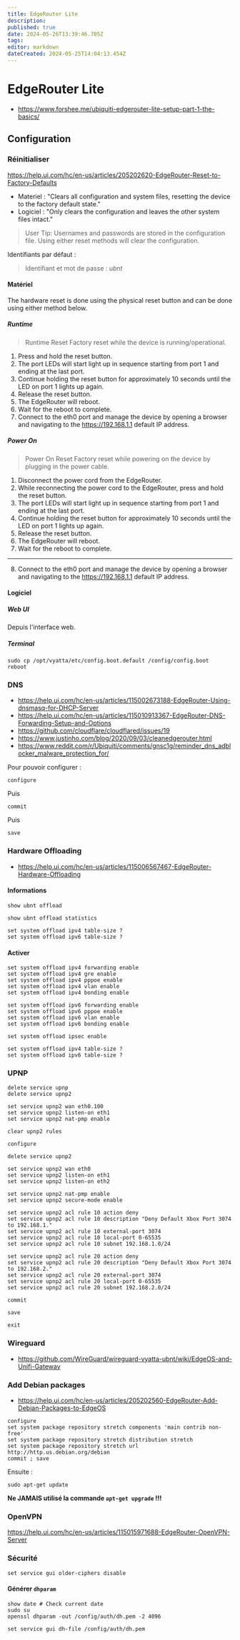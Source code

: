 ```yaml
---
title: EdgeRouter Lite
description: 
published: true
date: 2024-05-26T13:39:46.705Z
tags: 
editor: markdown
dateCreated: 2024-05-25T14:04:13.454Z
---
```


# EdgeRouter Lite

- <https://www.forshee.me/ubiquiti-edgerouter-lite-setup-part-1-the-basics/>

## Configuration

### Réinitialiser

<https://help.ui.com/hc/en-us/articles/205202620-EdgeRouter-Reset-to-Factory-Defaults>

- Materiel : "Clears all configuration and system files, resetting the device to the factory default state."
- Logiciel : "Only clears the configuration and leaves the other system files intact."

> User Tip: Usernames and passwords are stored in the configuration file. Using either reset methods will clear the configuration.

Identifiants par défaut :

> Identifiant et mot de passe : *ubnt*

#### Matériel

The hardware reset is done using the physical reset button and can be done using either method below.

##### Runtime

> Runtime Reset Factory reset while the device is running/operational.

1. Press and hold the reset button.
2. The port LEDs will start light up in sequence starting from port 1 and ending at the last port.
3. Continue holding the reset button for approximately 10 seconds until the LED on port 1 lights up again.
4. Release the reset button.
5. The EdgeRouter will reboot.
6. Wait for the reboot to complete.
7. Connect to the eth0 port and manage the device by opening a browser and navigating to the https://192.168.1.1 default IP address.

##### Power On

> Power On Reset Factory reset while powering on the device by plugging in the power cable.

1. Disconnect the power cord from the EdgeRouter.
2. While reconnecting the power cord to the EdgeRouter, press and hold the reset button.
3. The port LEDs will start light up in sequence starting from port 1 and ending at the last port.
4. Continue holding the reset button for approximately 10 seconds until the LED on port 1 lights up again.
5. Release the reset button.
6. The EdgeRouter will reboot.
7. Wait for the reboot to complete.
---

8. Connect to the eth0 port and manage the device by opening a browser and navigating to the https://192.168.1.1 default IP address.

#### Logiciel

##### Web UI

Depuis l'interface web.

##### Terminal

```shell
sudo cp /opt/vyatta/etc/config.boot.default /config/config.boot
reboot
```

### DNS

- https://help.ui.com/hc/en-us/articles/115002673188-EdgeRouter-Using-dnsmasq-for-DHCP-Server
- https://help.ui.com/hc/en-us/articles/115010913367-EdgeRouter-DNS-Forwarding-Setup-and-Options
- https://github.com/cloudflare/cloudflared/issues/19
- https://www.justinho.com/blog/2020/09/03/cleanedgerouter.html
- https://www.reddit.com/r/Ubiquiti/comments/gnsc1g/reminder_dns_adblocker_malware_protection_for/

Pour pouvoir configurer :

```shell
configure
```

Puis

```shell
commit
```

Puis

```shell
save
```

### Hardware Offloading

- <https://help.ui.com/hc/en-us/articles/115006567467-EdgeRouter-Hardware-Offloading>

#### Informations

```shell
show ubnt offload
```

```shell
show ubnt offload statistics
```

```shell
set system offload ipv4 table-size ?
set system offload ipv6 table-size ?
```

#### Activer

```shell
set system offload ipv4 forwarding enable
set system offload ipv4 gre enable
set system offload ipv4 pppoe enable
set system offload ipv4 vlan enable
set system offload ipv4 bonding enable

set system offload ipv6 forwarding enable
set system offload ipv6 pppoe enable
set system offload ipv6 vlan enable
set system offload ipv6 bonding enable

set system offload ipsec enable
```

```shell
set system offload ipv4 table-size ?
set system offload ipv6 table-size ?
```

### UPNP

```shell
delete service upnp
delete service upnp2

set service upnp2 wan eth0.100
set service upnp2 listen-on eth1
set service upnp2 nat-pmp enable
```

```shell
clear upnp2 rules

configure

delete service upnp2

set service upnp2 wan eth0
set service upnp2 listen-on eth1
set service upnp2 listen-on eth2

set service upnp2 nat-pmp enable
set service upnp2 secure-mode enable

set service upnp2 acl rule 10 action deny
set service upnp2 acl rule 10 description "Deny Default Xbox Port 3074 to 192.168.1."
set service upnp2 acl rule 10 external-port 3074
set service upnp2 acl rule 10 local-port 0-65535
set service upnp2 acl rule 10 subnet 192.168.1.0/24

set service upnp2 acl rule 20 action deny
set service upnp2 acl rule 20 description "Deny Default Xbox Port 3074 to 192.168.2."
set service upnp2 acl rule 20 external-port 3074
set service upnp2 acl rule 20 local-port 0-65535
set service upnp2 acl rule 20 subnet 192.168.2.0/24

commit

save

exit
```

### Wireguard

- <https://github.com/WireGuard/wireguard-vyatta-ubnt/wiki/EdgeOS-and-Unifi-Gateway>

### Add Debian packages

- <https://help.ui.com/hc/en-us/articles/205202560-EdgeRouter-Add-Debian-Packages-to-EdgeOS>

```shell
configure
set system package repository stretch components 'main contrib non-free' 
set system package repository stretch distribution stretch
set system package repository stretch url http://http.us.debian.org/debian
commit ; save
```

Ensuite :

```shell
sudo apt-get update
```

**Ne JAMAIS utilisé la commande `apt-get upgrade` !!!**

### OpenVPN

<https://help.ui.com/hc/en-us/articles/115015971688-EdgeRouter-OpenVPN-Server>

### Sécurité

```shell
set service gui older-ciphers disable
```

#### Générer `dhparam`

```shell
show date # Check current date
sudo su
openssl dhparam -out /config/auth/dh.pem -2 4096
```

```shell
set service gui dh-file /config/auth/dh.pem
```